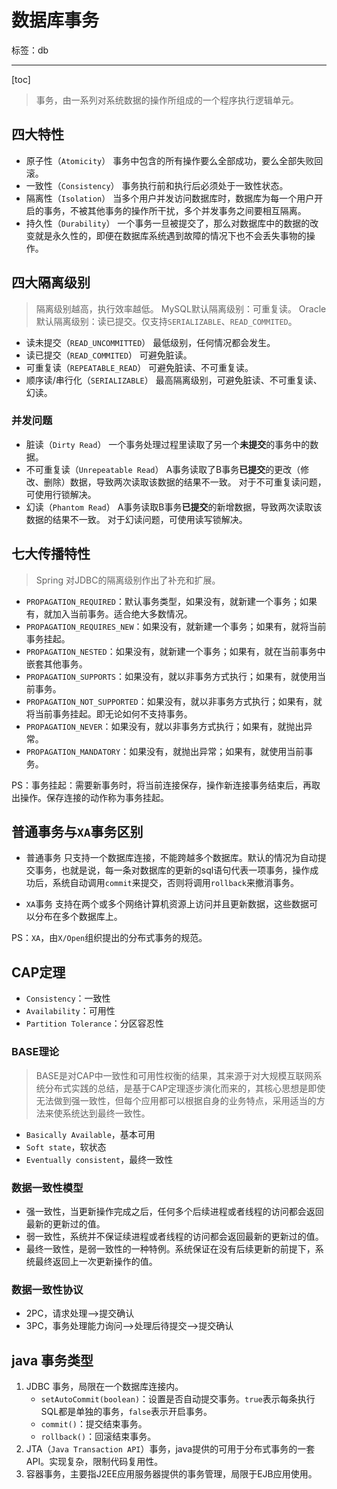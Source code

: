 ﻿# 数据库事务

标签：db

---

[toc]


> 事务，由一系列对系统数据的操作所组成的一个程序执行逻辑单元。

## 四大特性

- 原子性（`Atomicity`）
    事务中包含的所有操作要么全部成功，要么全部失败回滚。
- 一致性（`Consistency`）
    事务执行前和执行后必须处于一致性状态。
- 隔离性（`Isolation`）
    当多个用户并发访问数据库时，数据库为每一个用户开启的事务，不被其他事务的操作所干扰，多个并发事务之间要相互隔离。
- 持久性（`Durability`）
    一个事务一旦被提交了，那么对数据库中的数据的改变就是永久性的，即便在数据库系统遇到故障的情况下也不会丢失事物的操作。
    
## 四大隔离级别

> 隔离级别越高，执行效率越低。
> MySQL默认隔离级别：可重复读。
> Oracle默认隔离级别：读已提交。仅支持`SERIALIZABLE`、`READ_COMMITED`。

- 读未提交（`READ_UNCOMMITTED`）
    最低级别，任何情况都会发生。
- 读已提交（`READ_COMMITED`）
    可避免脏读。
- 可重复读（`REPEATABLE_READ`）
    可避免脏读、不可重复读。
- 顺序读/串行化（`SERIALIZABLE`）
    最高隔离级别，可避免脏读、不可重复读、幻读。

### 并发问题

- 脏读（`Dirty Read`）
    一个事务处理过程里读取了另一个**未提交**的事务中的数据。
- 不可重复读（`Unrepeatable Read`）
    A事务读取了B事务**已提交**的更改（修改、删除）数据，导致两次读取该数据的结果不一致。
    对于不可重复读问题，可使用行锁解决。
- 幻读（`Phantom Read`）
    A事务读取B事务**已提交**的新增数据，导致两次读取该数据的结果不一致。
    对于幻读问题，可使用读写锁解决。

## 七大传播特性

> Spring 对JDBC的隔离级别作出了补充和扩展。

- `PROPAGATION_REQUIRED`：默认事务类型，如果没有，就新建一个事务；如果有，就加入当前事务。适合绝大多数情况。
- `PROPAGATION_REQUIRES_NEW`：如果没有，就新建一个事务；如果有，就将当前事务挂起。
- `PROPAGATION_NESTED`：如果没有，就新建一个事务；如果有，就在当前事务中嵌套其他事务。
- `PROPAGATION_SUPPORTS`：如果没有，就以非事务方式执行；如果有，就使用当前事务。
- `PROPAGATION_NOT_SUPPORTED`：如果没有，就以非事务方式执行；如果有，就将当前事务挂起。即无论如何不支持事务。
- `PROPAGATION_NEVER`：如果没有，就以非事务方式执行；如果有，就抛出异常。
- `PROPAGATION_MANDATORY`：如果没有，就抛出异常；如果有，就使用当前事务。

PS：事务挂起：需要新事务时，将当前连接保存，操作新连接事务结束后，再取出操作。保存连接的动作称为事务挂起。

## 普通事务与`XA`事务区别

- 普通事务
只支持一个数据库连接，不能跨越多个数据库。默认的情况为自动提交事务，也就是说，每一条对数据库的更新的sql语句代表一项事务，操作成功后，系统自动调用`commit`来提交，否则将调用`rollback`来撤消事务。

- `XA`事务
支持在两个或多个网络计算机资源上访问并且更新数据，这些数据可以分布在多个数据库上。

PS：`XA`，由`X/Open`组织提出的分布式事务的规范。

## CAP定理

- `Consistency`：一致性
- `Availability`：可用性
- `Partition Tolerance`：分区容忍性

### BASE理论
> BASE是对CAP中一致性和可用性权衡的结果，其来源于对大规模互联网系统分布式实践的总结，是基于CAP定理逐步演化而来的，其核心思想是即使无法做到强一致性，但每个应用都可以根据自身的业务特点，采用适当的方法来使系统达到最终一致性。

- `Basically Available`，基本可用
- `Soft state`，软状态
- `Eventually consistent`，最终一致性

### 数据一致性模型

- 强一致性，当更新操作完成之后，任何多个后续进程或者线程的访问都会返回最新的更新过的值。
- 弱一致性，系统并不保证续进程或者线程的访问都会返回最新的更新过的值。
- 最终一致性，是弱一致性的一种特例。系统保证在没有后续更新的前提下，系统最终返回上一次更新操作的值。

### 数据一致性协议

- 2PC，请求处理-->提交确认
- 3PC，事务处理能力询问-->处理后待提交-->提交确认

## java 事务类型

1. JDBC 事务，局限在一个数据库连接内。
    - `setAutoCommit(boolean)`：设置是否自动提交事务。`true`表示每条执行SQL都是单独的事务，`false`表示开启事务。
    - `commit()`：提交结束事务。
    - `rollback()`：回滚结束事务。
1. JTA（`Java Transaction API`）事务，java提供的可用于分布式事务的一套API。实现复杂，限制代码复用性。
1. 容器事务，主要指J2EE应用服务器提供的事务管理，局限于EJB应用使用。